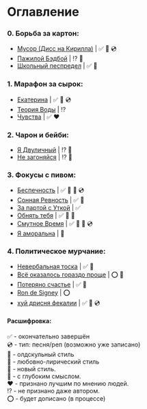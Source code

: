 # Оглавление

### 0. Борьба за картон:
  - [Мусор (Дисс на Кирилла)](/poems/Junk.md) | ✅ 💙 💿
  - [Пажилой Бэдбой](/poems/OldBadBoy.md) | ⁉ 💙
  - [Школьный песпредел](/poems/SchoolMayhem.md) | ✅ 💙
  
### 1. Марафон за сырок:
  - [Екатерина](/poems/Ekaterina.md) | ✅ 💙 💿
  - [Теория Воды](/narrations/TheTheoryOfWater.md) | ⁉
  - [Чувства](/poems/Feelings.md) | ✅ ❤
  
### 2. Чарон и бейби:
  - [Я Двуличный](/poems/ImTwoFaced.md) | ⁉ 💙
  - [Не загоняйся](/poems/DontCatchUp.md) | ⁉ 💙

### 3. Фокусы с пивом:
  - [Беспечность](/poems/Carelessness.md) | ✅ 💛 🔷 💿
  - [Сонная Ревность](/narrations/SleppyJealousy.md) | ✅ 🔷
  - [За партой с Уткой](/narrations/AtTheDeskWithGopp.md) | ✅
  - [Обнять тебя](/poems/HugYou.md) | ✅ 💛 🔷
  - [Смутное Время](/poems/TimeOfTroubles.md) | ✅ 💜 🔷 💿
  - [Я аморальна](/poems/AmoralGirl.md) | 💙

### 4. Политическое мурчание:
  - [Невербальная тоска](/poems/NonverbalSadness.md) | ✅ 💜
  - [Всё оказалось гораздо проще](/poems/EverythingSeemToBeEasier.md) | ⭕ 💛
  - [Потеряно счастье](/poems/LostHappiness.md) | ✅ 💜
  - [Ron de Signey](/narrations/RonDeSigney.md) | ⭕
  - [хуй дрисня фекалии](/poems/HuiDrisnyaFekalii.md) | ✅ 💜 💿

#### Расшифровка:
✅ - окончательно завершён \
💿 - тип: песня/реп (возможно уже записано) \
💙 - олдскульный стиль \
💛 - любовно-лирический стиль \
💜 - новый стиль. \
🔷 - с глубоким смыслом. \
❤ - признано лучшим по мнению людей. \
⁉ - не признано даже автором. \
⭕ - будет дописано (в процессе)
